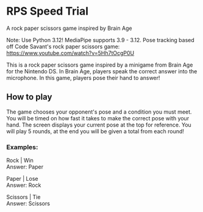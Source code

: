 # RPS Speed Trial
A rock paper scissors game inspired by Brain Age

Note: Use Python 3.12! MediaPipe supports 3.9 - 3.12.
Pose tracking based off Code Savant's rock paper scissors game: https://www.youtube.com/watch?v=5Hh7tOcgP0U

This is a rock paper scissors game inspired by a minigame from Brain Age for the Nintendo DS. In Brain Age, players speak the correct answer into the microphone. In this game, players pose their hand to answer!

## How to play

The game chooses your opponent's pose and a condition you must meet.
You will be timed on how fast it takes to make the correct pose with your hand. The screen displays your current pose at the top for reference.
You will play 5 rounds, at the end you will be given a total from each round!

### Examples:
Rock | Win  
Answer: Paper  

Paper | Lose  
Answer: Rock  

Scissors | Tie  
Answer: Scissors  
